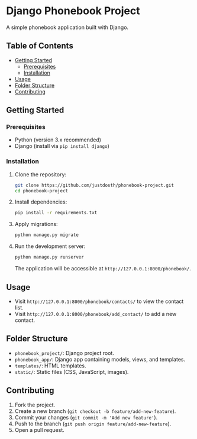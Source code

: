 # Django Phonebook Project

A simple phonebook application built with Django.

## Table of Contents

- [Getting Started](#getting-started)
  - [Prerequisites](#prerequisites)
  - [Installation](#installation)
- [Usage](#usage)
- [Folder Structure](#folder-structure)
- [Contributing](#contributing)

## Getting Started

### Prerequisites

- Python (version 3.x recommended)
- Django (install via `pip install django`)

### Installation

1. Clone the repository:

   ```bash
   git clone https://github.com/justdosth/phonebook-project.git
   cd phonebook-project
   ```

2. Install dependencies:

   ```bash
   pip install -r requirements.txt
   ```

3. Apply migrations:

   ```bash
   python manage.py migrate
   ```

4. Run the development server:

   ```bash
   python manage.py runserver
   ```

   The application will be accessible at `http://127.0.0.1:8000/phonebook/`.

## Usage

- Visit `http://127.0.0.1:8000/phonebook/contacts/` to view the contact list.
- Visit `http://127.0.0.1:8000/phonebook/add_contact/` to add a new contact.

## Folder Structure

- `phonebook_project/`: Django project root.
- `phonebook_app/`: Django app containing models, views, and templates.
- `templates/`: HTML templates.
- `static/`: Static files (CSS, JavaScript, images).

## Contributing

1. Fork the project.
2. Create a new branch (`git checkout -b feature/add-new-feature`).
3. Commit your changes (`git commit -m 'Add new feature'`).
4. Push to the branch (`git push origin feature/add-new-feature`).
5. Open a pull request.
